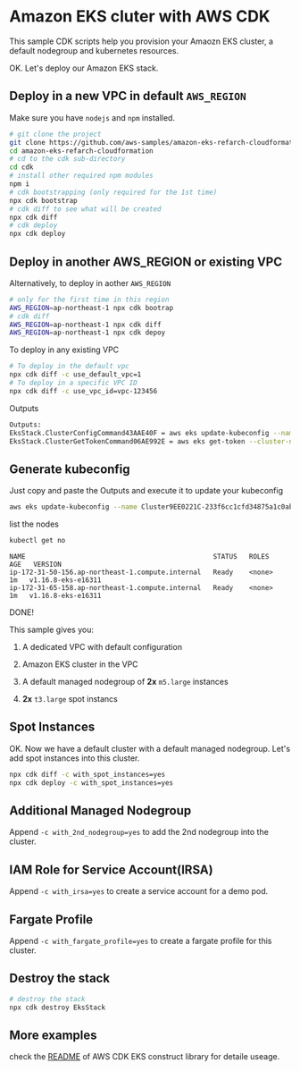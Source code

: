 # Amazon EKS cluter with AWS CDK

This sample CDK scripts help you provision your Amaozn EKS cluster, a default nodegroup and kubernetes resources.



OK. Let's deploy our Amazon EKS stack.

## Deploy in a new VPC in default `AWS_REGION`

Make sure you have `nodejs` and `npm` installed.


```bash
# git clone the project
git clone https://github.com/aws-samples/amazon-eks-refarch-cloudformation.git
cd amazon-eks-refarch-cloudformation
# cd to the cdk sub-directory
cd cdk
# install other required npm modules
npm i
# cdk bootstrapping (only required for the 1st time)
npx cdk bootstrap
# cdk diff to see what will be created
npx cdk diff
# cdk deploy
npx cdk deploy
```

## Deploy in another AWS_REGION or existing VPC

Alternatively, to deploy in aother `AWS_REGION`

```bash
# only for the first time in this region
AWS_REGION=ap-northeast-1 npx cdk bootrap
# cdk diff
AWS_REGION=ap-northeast-1 npx cdk diff
AWS_REGION=ap-northeast-1 npx cdk depoy
```

To deploy in any existing VPC

```bash
# To deploy in the default vpc
npx cdk diff -c use_default_vpc=1
# To deploy in a specific VPC ID
npx cdk diff -c use_vpc_id=vpc-123456
```


Outputs

```bash
Outputs:
EksStack.ClusterConfigCommand43AAE40F = aws eks update-kubeconfig --name Cluster9EE0221C-233f6cc1cfd34875a1c0ab20608b7870 --region ap-northeast-1 --role-arn arn:aws:iam::112233445566:role/EksStack-AdminRole38563C57-XU0ZUABAG56M
EksStack.ClusterGetTokenCommand06AE992E = aws eks get-token --cluster-name Cluster9EE0221C-233f6cc1cfd34875a1c0ab20608b7870 --region ap-northeast-1 --role-arn arn:aws:iam::112233445566:role/EksStack-AdminRole38563C57-XU0ZUABAG56M
```

## Generate kubeconfig

Just copy and paste the Outputs and execute it to update your kubeconfig

```bash
aws eks update-kubeconfig --name Cluster9EE0221C-233f6cc1cfd34875a1c0ab20608b7870 --region ap-northeast-1 --role-arn arn:aws:iam::112233445566:role/EksStack-AdminRole38563C57-XU0ZUABAG56M
```

list the nodes

```bash
kubectl get no
```

```
NAME                                               STATUS   ROLES    AGE   VERSION
ip-172-31-50-156.ap-northeast-1.compute.internal   Ready    <none>   1m   v1.16.8-eks-e16311
ip-172-31-65-158.ap-northeast-1.compute.internal   Ready    <none>   1m   v1.16.8-eks-e16311
```



DONE!

This sample gives you:

1) A dedicated VPC with default configuration

2) Amazon EKS cluster in the VPC

3) A default managed nodegroup of **2x** `m5.large` instances

4) **2x** `t3.large` spot instancs


## Spot Instances

OK. Now we have a default cluster with a default managed nodegroup. Let's add spot instances into this cluster.


```bash
npx cdk diff -c with_spot_instances=yes
npx cdk deploy -c with_spot_instances=yes
```

## Additional Managed Nodegroup


Append `-c with_2nd_nodegroup=yes` to add the 2nd nodegroup into the cluster.

## IAM Role for Service Account(IRSA)


Append `-c with_irsa=yes` to create a service account for a demo pod.


## Fargate Profile


Append `-c with_fargate_profile=yes` to create a fargate profile for this cluster.


## Destroy the stack

```bash
# destroy the stack
npx cdk destroy EksStack
```

## More examples

check the [README](https://github.com/aws/aws-cdk/tree/master/packages/%40aws-cdk/aws-eks) of AWS CDK EKS construct library for detaile useage.

